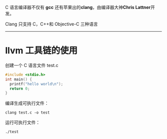 C 语言编译器不仅有 **gcc** 还有苹果出的**clang**，由编译器大神**Chris Lattner**开发。

Clang 只支持 C，C++和 Objective-C 三种语言

---

# llvm 工具链的使用

创建一个 C 语言文件 test.c

```c
#include <stdio.h>
int main() {
  printf("hello world\n");
  return 0;
}
```

编译生成可执行文件：

```shell
clang test.c -o test
```

运行可执行文件：

```shell
./test
```
